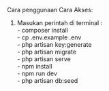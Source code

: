 Cara penggunaan
Cara Akses:
 1. Masukan perintah di terminal : <br>- composer install <br>- cp .env.example .env<br>- php artisan key:generate<br>- php artisan migrate<br>- php artisan serve<br>- npm install<br>- npm run dev<br>- php artisan db:seed<br>